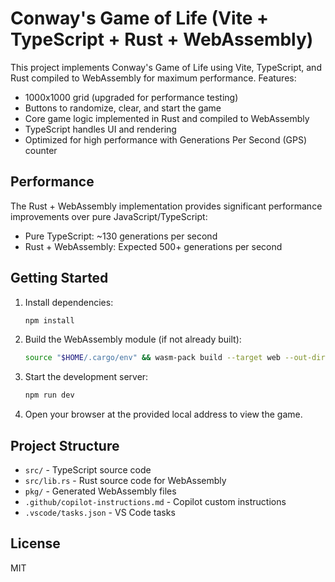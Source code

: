 # Conway's Game of Life (Vite + TypeScript + Rust + WebAssembly)

This project implements Conway's Game of Life using Vite, TypeScript, and Rust compiled to WebAssembly for maximum performance. Features:
- 1000x1000 grid (upgraded for performance testing)
- Buttons to randomize, clear, and start the game
- Core game logic implemented in Rust and compiled to WebAssembly
- TypeScript handles UI and rendering
- Optimized for high performance with Generations Per Second (GPS) counter

## Performance

The Rust + WebAssembly implementation provides significant performance improvements over pure JavaScript/TypeScript:
- Pure TypeScript: ~130 generations per second
- Rust + WebAssembly: Expected 500+ generations per second

## Getting Started

1. Install dependencies:
   ```bash
   npm install
   ```
2. Build the WebAssembly module (if not already built):
   ```bash
   source "$HOME/.cargo/env" && wasm-pack build --target web --out-dir pkg
   ```
3. Start the development server:
   ```bash
   npm run dev
   ```
4. Open your browser at the provided local address to view the game.

## Project Structure
- `src/` - TypeScript source code
- `src/lib.rs` - Rust source code for WebAssembly
- `pkg/` - Generated WebAssembly files
- `.github/copilot-instructions.md` - Copilot custom instructions
- `.vscode/tasks.json` - VS Code tasks

## License
MIT
